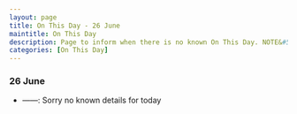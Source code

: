 ```yaml
---
layout: page
title: On This Day - 26 June
maintitle: On This Day
description: Page to inform when there is no known On This Day. NOTE&#58; There may still be comments.
categories: [On This Day]
---
```


### 26 June
* ——: Sorry no known details for today

